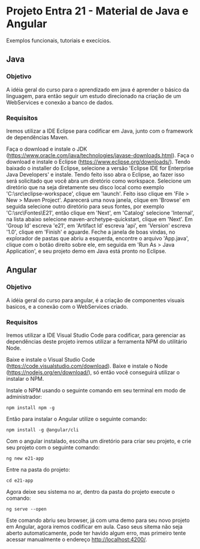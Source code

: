 # Projeto Entra 21 - Material de Java e Angular
Exemplos funcionais, tutoriais e execícios.

## Java

### Objetivo
A idéia geral do curso para o aprendizado em java é aprender o básico da linguagem, para então seguir um estudo direcionado na criação de um WebServices e conexão a banco de dados.

### Requisitos
Iremos utilizar a IDE Eclipse para codificar em Java, junto com o framework de dependências Maven.

Faça o download e instale o JDK (https://www.oracle.com/java/technologies/javase-downloads.html).
Faça o download e instale o Eclipse (https://www.eclipse.org/downloads/).
Tendo baixado o installer do Eclipse, selecione a versão 'Eclipse IDE for Enterprise Java Developers' e instale.
Tendo feito isso abra o Eclipse, ao fazer isso será solicitado que você abra um diretório como workspace.
Selecione um diretório que na seja diretamente seu disco local como exemplo 'C:\src\eclipse-workspace', clique em 'launch'.
Feito isso clique em 'File > New > Maven Project'. Aparecerá uma nova janela, clique em 'Browse' em seguida selecione outro diretório para seus fontes, por exemplo 'C:\src\Fontes\E21', então clique em 'Next', em 'Catalog' selecione 'Internal', na lista abaixo selecione maven-archetype-quickstart, clique em 'Next'.
Em 'Group Id' escreva 'e21', em 'Artifact Id' escreva 'api', em 'Version' escreva '1.0', clique em 'Finish' e aguarde.
Feche a janela de boas vindas, no explorador de pastas que abriu a esquerda, encontre o arquivo 'App.java', clique com o botão direito sobre ele, em seguida em 'Run As > Java Application', e seu projeto demo em Java está pronto no Eclipse.


## Angular

### Objetivo
A idéia geral do curso para angular, é a criação de componentes visuais basicos, e a conexão com o WebServices criado.

### Requisitos
Iremos utilizar a IDE Visual Studio Code para codificar, para gerenciar as dependências deste projeto iremos utilizar a ferramenta NPM do utilitário Node.

Baixe e instale o Visual Studio Code (https://code.visualstudio.com/download).
Baixe e instale o Node (https://nodejs.org/en/download/), só então você conseguirá utilizar o instalar o NPM.

Instale o NPM usando o seguinte comando em seu terminal em modo de administrador:
```
npm install npm -g
```

Então para instalar o Angular utilize o seguinte comando:
```
npm install -g @angular/cli
```

Com o angular instalado, escolha um diretório para criar seu projeto, e crie seu projeto com o seguinte comando:
```
ng new e21-app
```

Entre na pasta do projeto:
```
cd e21-app
```

Agora deixe seu sistema no ar, dentro da pasta do projeto execute o comando:
```
ng serve --open
```

Este comando abriu seu browser, já com uma demo para seu novo projeto em Angular, agora iremos codificar em aula.
Caso seus sitema não seja aberto automaticamente, pode ter havido algum erro, mas primeiro tente acessar manualmente o endereço [http://localhost:4200/](http://localhost:4200/).



